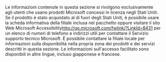 <Token xmlns:xlink="http://www.w3.org/1999/xlink">Le informazioni contenute in questa sezione si rivolgono esclusivamente agli utenti che usano prodotti Microsoft concessi in licenza negli Stati Uniti. Se il prodotto è stato acquistato al di fuori degli Stati Uniti, è possibile usare la scheda informativa della filiale inclusa nel pacchetto oppure visitare il sito Web <externalLink xmlns="http://ddue.schemas.microsoft.com/authoring/2003/5"><linkText>Microsoft Accessibility</linkText><linkUri>http://go.microsoft.com/fwlink/?LinkId=8431</linkUri></externalLink> per un elenco di numeri di telefono e indirizzi utili per contattare il Servizio supporto tecnico Microsoft. È possibile contattare la filiale locale per informazioni sulla disponibilità nella propria zona dei prodotti e dei servizi descritti in questa sezione. Le informazioni sull'accesso facilitato sono disponibili in altre lingue, incluso giapponese e francese.</Token>

<!--HONumber=Jun16_HO4-->


